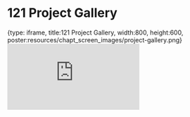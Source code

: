 # 121 Project Gallery
 
{type: iframe, title:121 Project Gallery, width:800, height:600, poster:resources/chapt_screen_images/project-gallery.png}
![](https://datatrail-jhu.github.io/DataTrail_ReOrg/no_toc/project-gallery.html)
 

 
